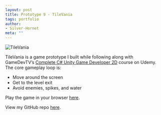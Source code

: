```yaml
---
layout: post
title: Prototype 9 - TileVania
tags: portfolio
author:
- Silver-Hornet
meta: ""
---
```


![TileVania]({{site.url}}/tilevania.gif)

TileVania is a game prototype I built while following along with GameDevTV’s [Complete C# Unity Game Developer 2D](https://www.udemy.com/course/unitycourse/) course on Udemy. The core gameplay loop is:

- Move around the screen
- Get to the level exit
- Avoid enemies, spikes, and water

Play the game in your browser [here](https://play.unity.com/mg/other/gamedevtv-s-tilevania).

View my GitHub repo [here](https://github.com/silver-hornet/gamedevtv-tilevania).